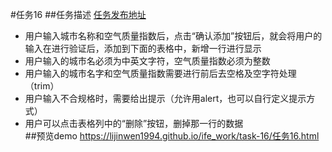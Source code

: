 #任务16
##任务描述
[任务发布地址](http://ife.baidu.com/2016/task/detail?taskId=16)<br>
* 用户输入城市名称和空气质量指数后，点击“确认添加”按钮后，就会将用户的输入在进行验证后，添加到下面的表格中，新增一行进行显示
* 用户输入的城市名必须为中英文字符，空气质量指数必须为整数
* 用户输入的城市名字和空气质量指数需要进行前后去空格及空字符处理（trim）
* 用户输入不合规格时，需要给出提示（允许用alert，也可以自行定义提示方式）
* 用户可以点击表格列中的“删除”按钮，删掉那一行的数据<br>
##预览demo https://lijinwen1994.github.io/ife_work/task-16/任务16.html
